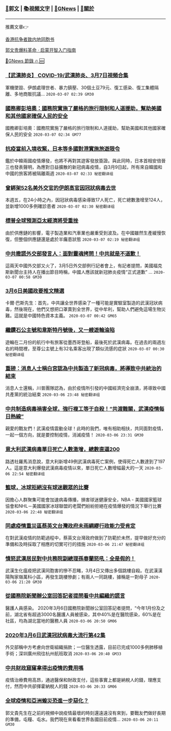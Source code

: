 ###  [:eagle:郭文](https://github.com/ourhimalayas/txt) | [:books:視頻文字](https://github.com/ourhimalayas/txt/blob/master/content/README.md) | [:newspaper:GNews](https://github.com/ourhimalayas/txt/blob/master/content/gnews/README.md) | [:pray:關於](https://github.com/ourhimalayas/home/tree/master/about)
---

推薦文章:point_right:

[香港抗争者致内地同胞书](https://github.com/ourhimalayas/news/blob/master/2019/08/a_letter_from_the_hong_kong_people.md)

[郭文贵爆料革命 · 启蒙开智入门指南](https://github.com/ourhimalayas/txt/issues/1)

[:newspaper:GNews 節錄 :fire: :new:](https://github.com/ourhimalayas/txt/blob/master/content/gnews/README.md) 



### [【武漢肺炎】 COVID-19/武漢肺炎、3月7日視頻合集](/content/gnews/1/README.md)

軍機墜毀、伊朗處理世者、暴力鎮壓、30個土豆79元、復工感染、復工集體隔離、多地商販抗議...  `2020-03-07 02:39 GM30`

### [國務卿彭培奧：國務院實施了嚴格的旅行限制和人道援助，幫助美國和其他國家確保人民的安全](/content/gnews/2/README.md)

國務卿彭培奧：國務院實施了嚴格的旅行限制和人道援助，幫助美國和其他國家確保人民的安全  `2020-03-07 02:34 GM77`

### [抗疫當前入境收緊，日本等多國對港實施旅遊限令](/content/gnews/3/README.md)

鑑於中韓兩國疫情爆發，也將不再對其遊客發放簽證。與此同時，日本首相安倍晉三也發表聲明，為應對日益擴散的新冠病毒疫情，自3月9日起，所有來自韓國和中國的旅客將被隔離兩週  `2020-03-07 02:33 秘密翻译组`

### [曾綁架52名美外交官的伊朗高官因冠狀病毒去世](/content/gnews/4/README.md)

本週五，在24小時之內，因冠狀病毒感染導致17人死亡，死亡總數激增至124人，並新增1000多例確診患者  `2020-03-07 02:30 秘密翻译组`

### [標普全球預測亞太經濟將受重挫](/content/gnews/5/README.md)

由於供應鏈的影響，電子製造業和汽車業也嚴重受到波及。在中國雖然生產緩慢恢復，但整個供應鏈還是處於半癱患狀態  `2020-03-07 02:19 秘密翻译组`

### [中共撒謊外交部發言人：面對靈魂拷問！中共就是不道歉！](/content/gnews/6/README.md)

這兩天中國外交部又火了，3月5日外交部例行記者會上，有記者提問，美國福克斯新聞台主持人在播出節目時稱，中國人應該就新冠肺炎疫情“正式道歉” ...  `2020-03-07 00:58 GM30`

### [3月6日美國政要推文精選](/content/gnews/7/README.md)

卡爾·巴斯先生：首先，中共讓全世界感染了一種可能是實驗室製造的武漢冠狀病毒，然後現在，他們又想把口罩賣到全世界，從中牟利，幫助人們避免這場生物災難。這就是中國特色資本主義。  `2020-03-07 00:42 GM65`

### [繼鑽石公主號和韋斯特丹號後，又一艘遊輪淪陷](/content/gnews/8/README.md)

遊輪在二月份的航行中有旅客從墨西哥登船，最後死於武漢病毒。在過去的兩週左右的時間裡，至尊公主號上有32名乘客出現了類似流感的症狀  `2020-03-07 00:30 秘密翻译组`

### [重磅：消息人士稱白宮認為中共製造了新冠病毒，將導致中共統治的結束](/content/gnews/9/README.md)

消息人士還稱，川普團隊認為，由於疫情所引發的中國經濟完全崩潰，將導致中國共產黨的統治結束  `2020-03-06 23:48 秘密翻译组`

### [中共制造病毒禍害全球，強行複工等于自殺！“共渡難關，武漢疫情每日熱線”](/content/gnews/10/README.md)

親愛的戰友們！武漢疫情震動全球！此時的我們，唯有相助相扶，共同面對疫情，一起一個方向，就是要控制疫情，消滅疫情！  `2020-03-06 23:31 GM30`

### [意大利武漢病毒單日死亡人數激增，總數直逼200](/content/gnews/11/README.md)

路透社羅馬消息說，意大利新增49例武漢病毒死亡案例，使得死亡人數達到了197人。這是意大利爆發武漢病毒疫情以來，單日死亡人數增幅最大的一天   `2020-03-06 22:54 秘密翻译组`

### [籃球，冰球拒絕沒有球迷觀眾的比賽](/content/gnews/12/README.md)

因擔心人群聚集可能會加速病毒傳播，損害球迷健康安全，NBA - 美國國家籃球協會和NHL－美國國家冰球聯盟的老闆們紛紛拒絕在疫情爆發的情況下舉行比賽  `2020-03-06 22:48 秘密翻译组`

### [同處疫情重災區蔡英文台灣政府未雨綢繆行政能力受肯定](/content/gnews/13/README.md)

在對武漢疫情的防範過程中，蔡英文台灣政府做到了防範於未然，提早做好充分的準備和及時採取了相應的切實可行的措施  `2020-03-06 21:47 秘密翻译组`

### [憤怒武漢居民對中共務院副總理孫春蘭怒吼：全是假的！](/content/gnews/14/README.md)

武漢生化瘟疫把武漢同胞害的慘不忍睹，3月4日又傳出多個跳樓自殺。在武漢漢陽陶家嶺萬科小區，再發生跳樓慘劇；有兩人一同跳樓，據稱是一對母子  `2020-03-06 21:20 GM30`

### [從國務院新聞辦公室回答記者提問看中共編織的謊言](/content/gnews/15/README.md)

醫護人員感染。 2020年3月6日國務院新聞辦公室回答記者提問，“今年1月份及之前，湖北省有超過3000名醫護人員被感染，其中40%是在醫院感染，60%是在社區，均為湖北當地的醫務人員  `2020-03-06 20:50 GM06`

### [2020年3月6日武漢冠狀病毒大流行第42集](/content/gnews/16/README.md)

外交部稱中方考慮向世衛組織捐款；一位醫生透露，目前已完成1000多例肺移植手術；深圳廣州飛往杭州航班取消  `2020-03-06 20:40 GM33`

### [中共財政窟窿拿得出疫情的費用嗎](/content/gnews/17/README.md)

疫情治療費用高昂，通過醫保和財政支付，這些事實上都是納稅人的錢，理應支付，然而中共卻揮霍納稅人的錢  `2020-03-06 20:33 GM06`

### [全球疫情和亞洲蝗災恐進一步惡化？](/content/gnews/18/README.md)

郭文貴先生在之前的視頻中說疫情最壞的時刻還遠遠沒有來到，要戰友們做好長期的準備，屯糧、屯水。我們現在來看看世界各國目前疫情...  `2020-03-06 20:11 GM30`

